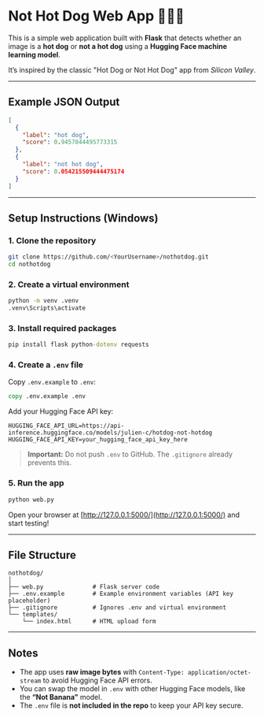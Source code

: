 # Not Hot Dog Web App 🍔❌🌭

This is a simple web application built with **Flask** that detects whether an image is a **hot dog** or **not a hot dog** using a **Hugging Face machine learning model**.

It’s inspired by the classic "Hot Dog or Not Hot Dog" app from *Silicon Valley*.

---

## Example JSON Output

```json
[
  {
    "label": "hot dog",
    "score": 0.9457844495773315
  },
  {
    "label": "not hot dog",
    "score": 0.054215509444475174
  }
]
```

---

## Setup Instructions (Windows)

### 1. Clone the repository

```bash
git clone https://github.com/<YourUsername>/nothotdog.git
cd nothotdog
```

### 2. Create a virtual environment

```cmd
python -m venv .venv
.venv\Scripts\activate
```

### 3. Install required packages

```cmd
pip install flask python-dotenv requests
```

### 4. Create a `.env` file

Copy `.env.example` to `.env`:

```cmd
copy .env.example .env
```

Add your Hugging Face API key:

```
HUGGING_FACE_API_URL=https://api-inference.huggingface.co/models/julien-c/hotdog-not-hotdog
HUGGING_FACE_API_KEY=your_hugging_face_api_key_here
```

> **Important:** Do not push `.env` to GitHub. The `.gitignore` already prevents this.

### 5. Run the app

```cmd
python web.py
```

Open your browser at [http://127.0.0.1:5000/](http://127.0.0.1:5000/) and start testing!

---

## File Structure

```
nothotdog/
│
├── web.py              # Flask server code
├── .env.example        # Example environment variables (API key placeholder)
├── .gitignore          # Ignores .env and virtual environment
└── templates/
    └── index.html      # HTML upload form
```

---

## Notes

* The app uses **raw image bytes** with `Content-Type: application/octet-stream` to avoid Hugging Face API errors.
* You can swap the model in `.env` with other Hugging Face models, like the **“Not Banana”** model.
* The `.env` file is **not included in the repo** to keep your API key secure.
